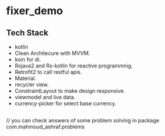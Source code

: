 # fixer_demo
## Tech Stack
- kotlin 
- Clean Architecure with MVVM.
- koin for di.
- Rxjava2 and Rx-kotlin for reactive programmnig.
- Retrofit2 to call restful apis.
- Material.
- recycler view.
- ConstraintLayout to make design responsive.
- viewmodel and live data.
- currency-picker for select base currency.
##
// you can check answers of some problem solving in package com.mahmoud_ashraf.problems
